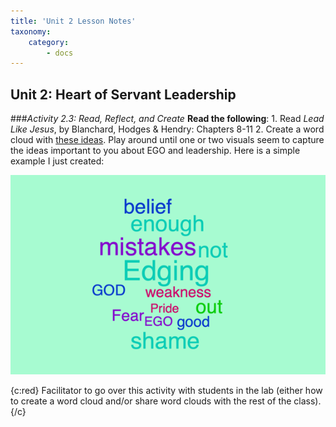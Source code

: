 ```yaml
---
title: 'Unit 2 Lesson Notes'
taxonomy:
    category:
        - docs
---
```


## Unit 2: Heart of Servant Leadership

###*Activity 2.3: Read, Reflect, and Create*
**Read the following**:
 	1. Read *Lead Like Jesus*, by Blanchard, Hodges & Hendry: Chapters 8-11
 	2. Create a word cloud with [these ideas](https://worditout.com). Play around until one or two visuals seem to capture the ideas important to you about EGO and leadership. Here is a simple example I just created:

![](example1.png)

{c:red} Facilitator to go over this activity with students in the lab (either how to create a word cloud and/or share word clouds with the rest of the class). {/c}
